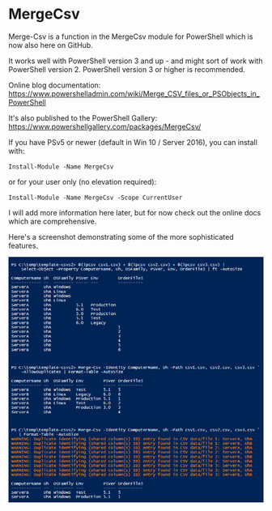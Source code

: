 # MergeCsv

Merge-Csv is a function in the MergeCsv module for PowerShell which is now also here on GitHub.

It works well with PowerShell version 3 and up - and might sort of work with PowerShell version 2.
PowerShell version 3 or higher is recommended.

Online blog documentation: https://www.powershelladmin.com/wiki/Merge_CSV_files_or_PSObjects_in_PowerShell

It's also published to the PowerShell Gallery: https://www.powershellgallery.com/packages/MergeCsv/

If you have PSv5 or newer (default in Win 10 / Server 2016), you can install with:
```
Install-Module -Name MergeCsv
```

or for your user only (no elevation required):
```
Install-Module -Name MergeCsv -Scope CurrentUser
```

I will add more information here later, but for now check out the online docs which are comprehensive.

Here's a screenshot demonstrating some of the more sophisticated features.

![alt tag](/merge-csv-example-github.png)

